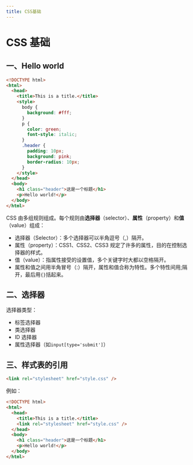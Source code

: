 ```yaml
---
title: CSS基础
---
```


# CSS 基础

## 一、Hello world

```html
<!DOCTYPE html>
<html>
  <head>
    <title>This is a title.</title>
    <style>
      body {
        background: #fff;
      }
      p {
        color: green;
        font-style: italic;
      }
      .header {
        padding: 10px;
        background: pink;
        border-radius: 10px;
      }
    </style>
  </head>
  <body>
    <h1 class="header">这是一个标题</h1>
    <p>Hello world!</p>
  </body>
</html>
```

CSS 由多组规则组成。每个规则由**选择器**（selector）、**属性**（property）和**值**（value）组成：

- 选择器（Selector）：多个选择器可以半角逗号（,）隔开。
- 属性（property）：CSS1、CSS2、CSS3 规定了许多的属性，目的在控制选择器的样式。
- 值（value）：指属性接受的设置值，多个关键字时大都以空格隔开。
- 属性和值之间用半角冒号（:）隔开，属性和值合称为特性。多个特性间用;隔开，最后用`{}`括起来。

## 二、选择器

选择器类型：

- 标签选择器
- 类选择器
- ID 选择器
- 属性选择器（如`input[type='submit']`）

## 三、样式表的引用

```html
<link rel="stylesheet" href="style.css" />
```

例如：

```html
<!DOCTYPE html>
<html>
  <head>
    <title>This is a title.</title>
    <link rel="stylesheet" href="style.css" />
  </head>
  <body>
    <h1 class="header">这是一个标题</h1>
    <p>Hello world!</p>
  </body>
</html>
```
